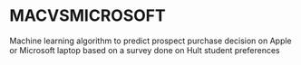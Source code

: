 # MACVSMICROSOFT 
Machine learning algorithm to predict prospect purchase decision on Apple or Microsoft laptop based on a survey done on Hult student preferences
